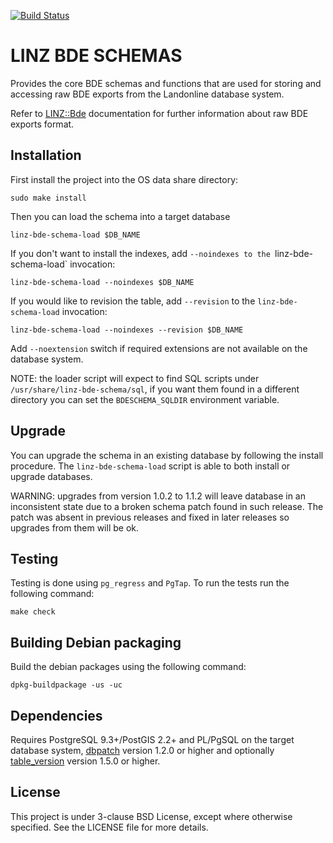 [![Build Status](https://secure.travis-ci.org/linz/linz-bde-schema.svg)](http://travis-ci.org/linz/linz-bde-schema)

LINZ BDE SCHEMAS
================

Provides the core BDE schemas and functions that are used for storing
and accessing raw BDE exports from the Landonline database system.

Refer to [LINZ::Bde](https://github.com/linz/linz_bde_perl)
documentation for further information about raw BDE exports format.

Installation
------------

First install the project into the OS data share directory:

```shell
sudo make install
```

Then you can load the schema into a target database

```shell
linz-bde-schema-load $DB_NAME
```

If you don't want to install the indexes, add `--noindexes
to the `linz-bde-schema-load` invocation:

```shell
linz-bde-schema-load --noindexes $DB_NAME
```

If you would like to revision the table, add `--revision`
to the `linz-bde-schema-load` invocation:

```shell
linz-bde-schema-load --noindexes --revision $DB_NAME
```

Add `--noextension` switch if required extensions are
not available on the database system.

NOTE: the loader script will expect to find SQL scripts
      under `/usr/share/linz-bde-schema/sql`, if you want
      them found in a different directory you can set the
      ``BDESCHEMA_SQLDIR`` environment variable.


Upgrade
-------

You can upgrade the schema in an existing database by following
the install procedure. The `linz-bde-schema-load` script is able
to both install or upgrade databases.

WARNING: upgrades from version 1.0.2 to 1.1.2 will leave database
         in an inconsistent state due to a broken schema patch
         found in such release. The patch was absent in previous
         releases and fixed in later releases so upgrades from
         them will be ok.

Testing
-------

Testing is done using `pg_regress` and `PgTap`.
To run the tests run the following command:

```shell
make check
```

Building Debian packaging
--------------------------

Build the debian packages using the following command:

```shell
dpkg-buildpackage -us -uc
```

Dependencies
------------

Requires PostgreSQL 9.3+/PostGIS 2.2+ and PL/PgSQL
on the target database system,
[dbpatch](https://github.com/linz/postgresql-dbpatch)
version 1.2.0 or higher and optionally
[table_version](https://github.com/linz/postgresql-tableversion)
version 1.5.0 or higher.

License
---------------------
This project is under 3-clause BSD License, except where otherwise specified.
See the LICENSE file for more details.
